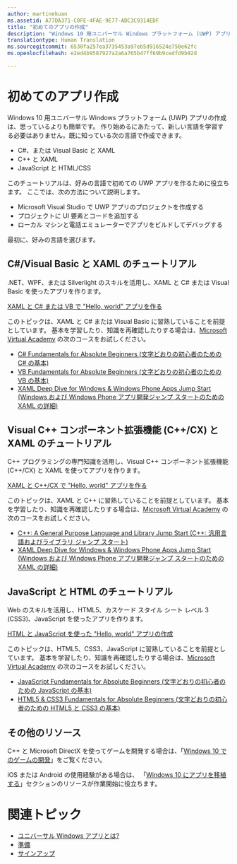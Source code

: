 ```yaml
---
author: martinekuan
ms.assetid: A77DA371-C0FE-4FAE-9E77-ADC3C9314EDF
title: "初めてのアプリの作成"
description: "Windows 10 用ユニバーサル Windows プラットフォーム (UWP) アプリの作成は、思っているよりも簡単です。"
translationtype: Human Translation
ms.sourcegitcommit: 6530fa257ea3735453a97eb5d916524e750e62fc
ms.openlocfilehash: e2ed4b9587927a2a6a765b47ff69b9cedfd9b92d

---
```

# 初めてのアプリ作成

Windows 10 用ユニバーサル Windows プラットフォーム (UWP) アプリの作成は、思っているよりも簡単です。 作り始めるにあたって、新しい言語を学習する必要はありません。既に知っている次の言語で作成できます。

-   C#、または Visual Basic と XAML
-   C++ と XAML
-   JavaScript と HTML/CSS

このチュートリアルは、好みの言語で初めての UWP アプリを作るために役立ちます。 ここでは、次の方法について説明します。

-   Microsoft Visual Studio で UWP アプリのプロジェクトを作成する
-   プロジェクトに UI 要素とコードを追加する
-   ローカル マシンと電話エミュレーターでアプリをビルドしてデバッグする

最初に、好みの言語を選びます。

## C#/Visual Basic と XAML のチュートリアル

.NET、WPF、または Silverlight のスキルを活用し、XAML と C# または Visual Basic を使ったアプリを作ります。

[XAML と C# または VB で "Hello, world" アプリを作る](create-a-hello-world-app-xaml-universal.md)

このトピックは、XAML と C# または Visual Basic に習熟していることを前提としています。 基本を学習したり、知識を再確認したりする場合は、[Microsoft Virtual Academy](http://www.microsoftvirtualacademy.com/) の次のコースをお試しください。

-   [C# Fundamentals for Absolute Beginners (文字どおりの初心者のための C# の基本)](http://www.microsoftvirtualacademy.com/training-courses/c-fundamentals-for-absolute-beginners)
-   [VB Fundamentals for Absolute Beginners (文字どおりの初心者のための VB の基本)](http://www.microsoftvirtualacademy.com/training-courses/vb-fundamentals-for-absolute-beginners)
-   [XAML Deep Dive for Windows & Windows Phone Apps Jump Start (Windows および Windows Phone アプリ開発ジャンプ スタートのための XAML の詳細)](http://www.microsoftvirtualacademy.com/training-courses/xaml-deep-dive-for-windows-windows-phone-apps-jump-start)

## Visual C++ コンポーネント拡張機能 (C++/CX) と XAML のチュートリアル

C++ プログラミングの専門知識を活用し、Visual C++ コンポーネント拡張機能 (C++/CX) と XAML を使ってアプリを作ります。

[XAML と C++/CX で "Hello, world" アプリを作る](create-a-basic-windows-10-app-in-cpp.md)

このトピックは、XAML と C++ に習熟していることを前提としています。 基本を学習したり、知識を再確認したりする場合は、[Microsoft Virtual Academy](http://go.microsoft.com/fwlink/p/?LinkID=389916) の次のコースをお試しください。

-   [C++: A General Purpose Language and Library Jump Start (C++: 汎用言語およびライブラリ ジャンプ スタート)](http://www.microsoftvirtualacademy.com/training-courses/c-a-general-purpose-language-and-library-jump-start)
-   [XAML Deep Dive for Windows & Windows Phone Apps Jump Start (Windows および Windows Phone アプリ開発ジャンプ スタートのための XAML の詳細)](http://www.microsoftvirtualacademy.com/training-courses/xaml-deep-dive-for-windows-windows-phone-apps-jump-start)

## JavaScript と HTML のチュートリアル

Web のスキルを活用し、HTML5、カスケード スタイル シート レベル 3 (CSS3)、JavaScript を使ったアプリを作ります。

[HTML と JavaScript を使った "Hello, world" アプリの作成](create-a-hello-world-app-js-universal.md)

このトピックは、HTML5、CSS3、JavaScript に習熟していることを前提としています。 基本を学習したり、知識を再確認したりする場合は、[Microsoft Virtual Academy](http://go.microsoft.com/fwlink/p/?LinkID=389916) の次のコースをお試しください。

-   [JavaScript Fundamentals for Absolute Beginners (文字どおりの初心者のための JavaScript の基本)](http://www.microsoftvirtualacademy.com/training-courses/javascript-fundamentals-for-absolute-beginners)
-   [HTML5 & CSS3 Fundamentals for Absolute Beginners (文字どおりの初心者のための HTML5 と CSS3 の基本)](http://www.microsoftvirtualacademy.com/training-courses/html5-css3-fundamentals-development-for-absolute-beginners)

## その他のリソース

C++ と Microsoft DirectX を使ってゲームを開発する場合は、「[Windows 10 でのゲームの開発](https://dev.windows.com/games)」をご覧ください。

iOS または Android の使用経験がある場合は、 「[Windows 10 にアプリを移植する](https://msdn.microsoft.com/library/windows/apps/Mt238321)」セクションのリソースが作業開始に役立ちます。

# 関連トピック

* [ユニバーサル Windows アプリとは?](whats-a-uwp.md)
* [準備](get-set-up.md)
* [サインアップ](sign-up.md)
 




<!--HONumber=Jun16_HO4-->


